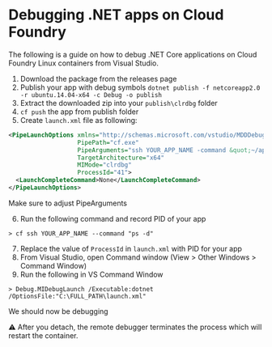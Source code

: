 # Debugging .NET apps on Cloud Foundry
The following is a guide on how to debug .NET Core applications on Cloud Foundry Linux containers from Visual Studio.

1. Download the package from the releases page
2. Publish your app with debug symbols `dotnet publish -f netcoreapp2.0 -r ubuntu.14.04-x64 -c Debug -o publish`
3. Extract the downloaded zip into your `publish\clrdbg` folder
4. `cf push` the app from publish folder
5. Create `launch.xml` file as following:
```xml
<PipeLaunchOptions xmlns="http://schemas.microsoft.com/vstudio/MDDDebuggerOptions/2014"
                   PipePath="cf.exe" 
                   PipeArguments="ssh YOUR_APP_NAME -command &quot;~/app/clrdbg/clrdbg --interpreter=mi&quot;"
                   TargetArchitecture="x64" 
                   MIMode="clrdbg" 
                   ProcessId="41">
  <LaunchCompleteCommand>None</LaunchCompleteCommand>
</PipeLaunchOptions>
```
Make sure to adjust PipeArguments

6. Run the following command and record PID of your app
```
> cf ssh YOUR_APP_NAME --command "ps -d"
```
7. Replace the value of `ProcessId` in `launch.xml` with PID for your app
8. From Visual Studio, open Command window (View > Other Windows > Command Window)
9. Run the following in VS Command Window
```
> Debug.MIDebugLaunch /Executable:dotnet /OptionsFile:"C:\FULL_PATH\launch.xml"
```

We should now be debugging

:warning: After you detach, the remote debugger terminates the process which will restart the container.

